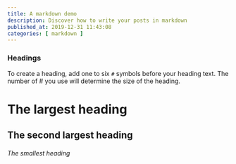 ```yaml
---
title: A markdown demo
description: Discover how to write your posts in markdown
published_at: 2019-12-31 11:43:08
categories: [ markdown ]
---
```


### Headings

To create a heading, add one to six `#` symbols before your heading text. The number of # you use will determine the
size of the heading.

# The largest heading

## The second largest heading

###### The smallest heading
